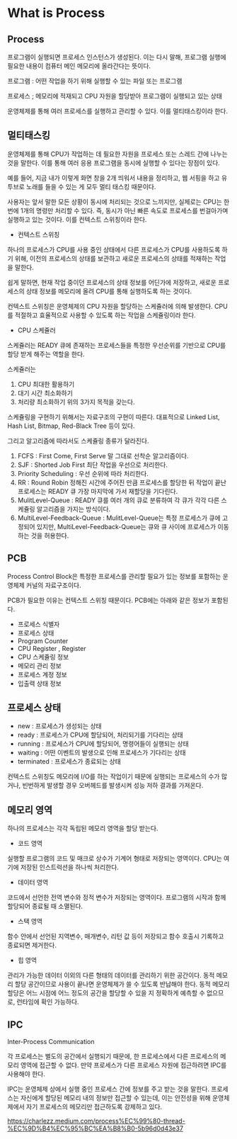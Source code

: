 # What is Process

## Process

프로그램이 실행되면 프로세스 인스턴스가 생성된다. 이는 다시 말해, 프로그램 실행에 필요한 내용이 컴퓨터 메인 메모리에 올라간다는 뜻이다. 

프로그램 : 어떤 작업을 하기 위해 실행할 수 있는 파일 또는 프로그램

프로세스 ; 메모리에 적재되고 CPU 자원을 할당받아 프로그램이 실행되고 있는 상태

운영체제를 통해 여러 프로세스를 실행하고 관리할 수 있다. 이를 멀티태스킹이라 한다.

## 멀티태스킹

운영체제를 통해 CPU가 작업하는 데 필요한 자원을 프로세스 또는 스레드 간에 나누는 것을 말한다. 이를 통해 여러 응용 프로그램을 동시에 실행할 수 있다는 장점이 있다.

예를 들어, 지금 내가 이렇게 화면 창을 2개 띄워서 내용을 정리하고, 웹 서핑을 하고 유투브로 노래를 들을 수 있는 게 모두 멀티 태스킹 때문이다.

사용자는 앞서 말한 모든 상황이 동시에 처리되는 것으로 느끼지만, 실제로는 CPU는 한 번에 1개의 명령만 처리할 수 있다. 즉, 동시가 아닌 빠른 속도로 프로세스를 번걸아가며 실행하고 있는 것이다. 이를 컨텍스트 스위칭이라 한다.

- 컨텍스트 스위칭

하나의 프로세스가 CPU를 사용 중인 상태에서 다른 프로세스가 CPU를 사용하도록 하기 위해, 이전의 프로세스의 상태를 보관하고 새로운 프로세스의 상태를 적재하는 작업을 말한다.

쉽게 말하면, 현재 작업 중이던 프로세스의 상태 정보를 어딘가에 저장하고, 새로운 프로세스의 상태 정보를 메모리에 올려 CPU를 통해 실행하도록 하는 것이다.

컨텍스트 스위칭은 운영체제의 CPU 자원을 할당하는 스케쥴러에 의해 발생한다. CPU를 적절하고 효율적으로 사용할 수 있도록 하는 작업을 스케쥴링이라 한다.

- CPU 스케쥴러

스케쥴러는 READY 큐에 존재하는 프로세스들을 특정한  우선순위를 기반으로 CPU를 할당 받게 해주는 역할을 한다. 

스케쥴러는
1. CPU 최대한 활용하기
2. 대기 시간 최소화하기
3. 처리량 최소화하기
위의 3가지 목적을 갖는다.

스케쥴링을 구현하기 위해서는 자료구조의 구현이 따른다. 대표적으로 Linked List, Hash List, Bitmap, Red-Black Tree 등이 있다.

그리고 알고리즘에 따라서도 스케쥴링 종류가 달라진다. 

1. FCFS : First Come, First Serve 말 그대로 선착순 알고리즘이다.
2. SJF : Shorted Job First 최단 작업을 우선으로 처리한다.
3. Priority Scheduling : 우선 순위에 따라 처리한다.
4. RR : Round Robin 정해진 시간에 주어진 만큼 프로세스를 할당한 뒤 작업이 끝난 프로세스는 READY 큐 가장 마지막에 가서 재할당을 기다린다.
5. MulitLevel-Queue : READY 큐를 여러 개의 큐로 분류하여 각 큐가 각각 다른 스케쥴링 알고리즘을 가지는 방식이다.
6. MultiLevel-Feedback-Queue : MulitLevel-Queue는 특정 프로세스가 큐에 고정되어 있지만, MultiLevel-Feedback-Queue는 큐와 큐 사이에 프로세스가 이동하는 것을 허용한다.

## PCB

Process Control Block은 특정한 프로세스를 관리할 필요가 있는 정보를 포함하는 운영체제 커널의 자료구조이다.

PCB가 필요한 이유는 컨텍스트 스위칭 때문이다. PCB에는 아래와 같은 정보가 포함된다.

- 프로세스 식별자
- 프로세스 상태
- Program Counter
- CPU Register , Register
- CPU 스케쥴링 정보
- 메모리 관리 정보
- 프로세스 계정 정보
- 입출력 상태 정보

## 프로세스 상태

- new : 프로세스가 생성되는 상태
- ready : 프로세스가 CPU에 할당되어, 처리되기를 기다리는 상태
- running : 프로세스가 CPU에 할당되어, 명령어들이 실행되는 상태
- waiting : 어떤 이벤트의 발생으로 인해 프로세스가 기다리는 상태
- terminated : 프로세스가 종료되는 상태

컨텍스트 스위칭도 메모리에 I/O를 하는 작업이기 때문에 실행되는 프로세스의 수가 많거나, 빈번하게 발생할 경우 오버헤드를 발생시켜 성능 저하 결과를 가져온다.

## 메모리 영역

하나의 프로세스는 각각 독립된 메모리 영역을 할당 받는다.

- 코드 영역

실행할 프로그램의 코드 및 매크로 상수가 기계어 형태로 저장되는 영역이다. CPU는 여기에 저장된 인스트럭션을 하나씩 처리한다.

- 데이터 영역

코드에서 선언한 전역 변수와 정적 변수가 저장되는 영역이다. 프로그램의 시작과 함께 할당되어 종료될 때 소멸된다.

- 스택 영역

함수 안에서 선언된 지역변수, 매개변수, 리턴 값 등이 저장되고 함수 호출시 기록하고 종료되면 제거한다. 

- 힙 영역

관리가 가능한 데이터 이외의 다른 형태의 데이터를 관리하기 위한 공간이다. 동적 메모리 할당 공간이므로 사용이 끝나면 운영체제가 쓸 수 있도록 반납해야 한다. 동적 메모리 할당은 어느 시점에 어느 정도의 공간을 할당할 수 있을 지 정확하게 예측할 수 없으므로, 런타임에 확인 가능하다.

## IPC

Inter-Process Communication

각 프로세스는 별도의 공간에서 실행되기 때문에, 한 프로세스에서 다른 프로세스의 메모리 영역에 접근할 수 없다. 만약 프로세스가 다른 프로세스 자원에 접근하려면 IPC를 사용해야 한다.

IPC는 운영체제 상에서 실행 중인 프로세스 간에 정보를 주고 받는 것을 말한다. 프로세스는 자신에게 할당된 메모리 내의 정보만 접근할 수 있는데, 이는 안전성을 위해 운영체제에서 자기 프로세스의 메모리만 접근하도록 강제하고 있다. 

https://charlezz.medium.com/process%EC%99%80-thread-%EC%9D%B4%EC%95%BC%EA%B8%B0-5b96d0d43e37
